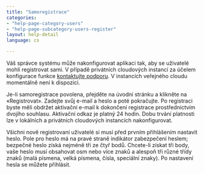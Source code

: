 ```yaml
---
title: "Samoregistrace"
categories:
- "help-page-category-users"
- "help-page-subcategory-users-register"
layout: help-detail
language: cs

---
```


Váš správce systému může nakonfigurovat aplikaci tak, aby se uživatelé mohli registrovat sami. V případě privátních cloudových instancí za účelem konfigurace funkce [kontaktujte podporu](mailto:support@wetransform.to). V instancích veřejného cloudu momentálně není k dispozici.

Je-li samoregistrace povolena, přejděte na úvodní stránku a klikněte na &laquo;Registrovat&raquo;. Zadejte svůj e-mail a heslo a poté pokračujte. Po registraci byste měli obdržet aktivační e-mail k dokončení registrace prostřednictvím dvojího souhlasu. Aktivační odkaz je platný 24 hodin. Dobu trvání platnosti lze v lokálních a privátních cloudových instancích nakonfigurovat.

Všichni nově registrovaní uživatelé si musí před prvním přihlášením nastavit heslo. Pole pro heslo má na pravé straně indikátor zabezpečení heslem; bezpečné heslo získá nejméně tři ze čtyř bodů. Chcete-li získat tři body, vaše heslo musí obsahovat osm nebo více znaků a alespoň tři různé třídy znaků (malá písmena, velká písmena, čísla, speciální znaky). Po nastavení hesla se můžete přihlásit.


